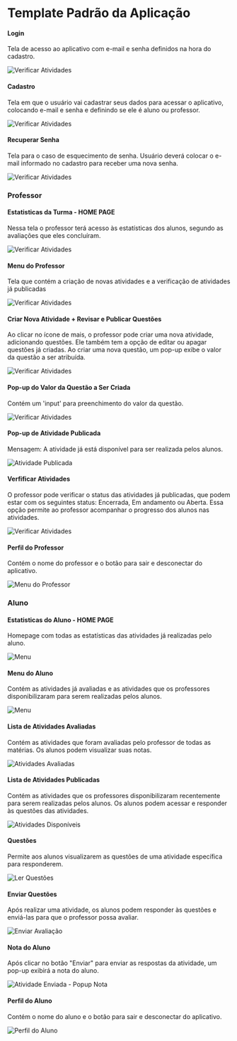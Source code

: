 # Template Padrão da Aplicação

#### Login

Tela de acesso ao aplicativo com e-mail e senha definidos na hora do cadastro.

![Verificar Atividades](img/template-lgin.png)

#### Cadastro

Tela em que o usuário vai cadastrar seus dados para acessar o aplicativo, colocando e-mail e senha e definindo se ele é aluno ou professor.

![Verificar Atividades](img/template-cadastro.png)

#### Recuperar Senha

Tela para o caso de esquecimento de senha. Usuário deverá colocar o e-mail informado no cadastro para receber uma nova senha.

![Verificar Atividades](img/template-recuperar-snha.png)

### Professor

#### Estatisticas da Turma - HOME PAGE
Nessa tela o professor terá acesso às estatísticas dos alunos, segundo as avaliações que eles concluíram.

![Verificar Atividades](img/template-estatisticas-turma.png)

#### Menu do Professor
Tela que contém a criação de novas atividades e a verificação de atividades já publicadas

![Verificar Atividades](img/template-menu-professor.png)

#### Criar Nova Atividade + Revisar e Publicar Questões

Ao clicar no ícone de mais, o professor pode criar uma nova atividade, adicionando questões. Ele também tem a opção de editar ou apagar questões já criadas. Ao criar uma nova questão, um pop-up exibe o valor da questão a ser atribuída.

![Verificar Atividades](img/template-salvar-avaliacao.png)

#### Pop-up do Valor da Questão a Ser Criada

Contém um 'input' para preenchimento do valor da questão.

![Verificar Atividades](img/template-valor-questao.png)

#### Pop-up de Atividade Publicada

Mensagem: A atividade já está disponível para ser realizada pelos alunos.

![Atividade Publicada](img/template-popup-atividade-publicada.png)

#### Verfificar Atividades 

O professor pode verificar o status das atividades já publicadas, que podem estar com os seguintes status: Encerrada, Em andamento ou Aberta. Essa opção permite ao professor acompanhar o progresso dos alunos nas atividades.

![Verificar Atividades](img/template-verificr-atividades.png)

#### Perfil do Professor 

Contém o nome do professor e o botão para sair e desconectar do aplicativo.

![Menu do Professor](img/template-perfil-professor.PNG)

### Aluno

#### Estatisticas do Aluno - HOME PAGE

Homepage com todas as estatísticas das atividades já realizadas pelo aluno.

![Menu](img/template-estatisticas-aluno.png)

#### Menu do Aluno

Contém as atividades já avaliadas e as atividades que os professores disponibilizaram para serem realizadas pelos alunos.

![Menu](img/template-menu-aluno.png)

#### Lista de Atividades Avaliadas

Contém as atividades que foram avaliadas pelo professor de todas as matérias. Os alunos podem visualizar suas notas.

![Atividades Avaliadas](img/template-atividades-avaliadas.png)

#### Lista de Atividades Publicadas

Contém as atividades que os professores disponibilizaram recentemente para serem realizadas pelos alunos. Os alunos podem acessar e responder às questões das atividades.

![Atividades Disponíveis](img/template-popup-atividade-publicada.png)

#### Questões

Permite aos alunos visualizarem as questões de uma atividade específica para responderem.

![Ler Questões](img/template-questoes-aluno.png)

#### Enviar Questões

Após realizar uma atividade, os alunos podem responder às questões e enviá-las para que o professor possa avaliar.

![Enviar Avaliação](img/template-salvar-avaliacao.png)

#### Nota do Aluno

Após clicar no botão "Enviar" para enviar as respostas da atividade, um pop-up exibirá a nota do aluno.

![Atividade Enviada - Popup Nota ](img/template-atividade-enviada.png)

#### Perfil do Aluno 

Contém o nome do aluno e o botão para sair e desconectar do aplicativo.

![Perfil do Aluno](img/template-perfil-aluno.png)






